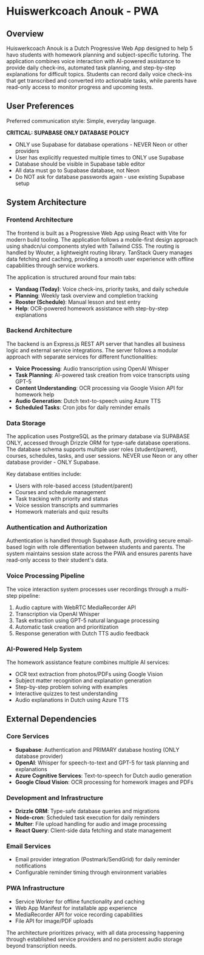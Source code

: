 # Huiswerkcoach Anouk - PWA

## Overview

Huiswerkcoach Anouk is a Dutch Progressive Web App designed to help 5 havo students with homework planning and subject-specific tutoring. The application combines voice interaction with AI-powered assistance to provide daily check-ins, automated task planning, and step-by-step explanations for difficult topics. Students can record daily voice check-ins that get transcribed and converted into actionable tasks, while parents have read-only access to monitor progress and upcoming tests.

## User Preferences

Preferred communication style: Simple, everyday language.

**CRITICAL: SUPABASE ONLY DATABASE POLICY**
- ONLY use Supabase for database operations - NEVER Neon or other providers
- User has explicitly requested multiple times to ONLY use Supabase
- Database should be visible in Supabase table editor
- All data must go to Supabase database, not Neon
- Do NOT ask for database passwords again - use existing Supabase setup

## System Architecture

### Frontend Architecture
The frontend is built as a Progressive Web App using React with Vite for modern build tooling. The application follows a mobile-first design approach using shadcn/ui components styled with Tailwind CSS. The routing is handled by Wouter, a lightweight routing library. TanStack Query manages data fetching and caching, providing a smooth user experience with offline capabilities through service workers.

The application is structured around four main tabs:
- **Vandaag (Today)**: Voice check-ins, priority tasks, and daily schedule
- **Planning**: Weekly task overview and completion tracking
- **Rooster (Schedule)**: Manual lesson and test entry
- **Help**: OCR-powered homework assistance with step-by-step explanations

### Backend Architecture
The backend is an Express.js REST API server that handles all business logic and external service integrations. The server follows a modular approach with separate services for different functionalities:

- **Voice Processing**: Audio transcription using OpenAI Whisper
- **Task Planning**: AI-powered task creation from voice transcripts using GPT-5
- **Content Understanding**: OCR processing via Google Vision API for homework help
- **Audio Generation**: Dutch text-to-speech using Azure TTS
- **Scheduled Tasks**: Cron jobs for daily reminder emails

### Data Storage
The application uses PostgreSQL as the primary database via SUPABASE ONLY, accessed through Drizzle ORM for type-safe database operations. The database schema supports multiple user roles (student/parent), courses, schedules, tasks, and user sessions. NEVER use Neon or any other database provider - ONLY Supabase.

Key database entities include:
- Users with role-based access (student/parent)
- Courses and schedule management
- Task tracking with priority and status
- Voice session transcripts and summaries
- Homework materials and quiz results

### Authentication and Authorization
Authentication is handled through Supabase Auth, providing secure email-based login with role differentiation between students and parents. The system maintains session state across the PWA and ensures parents have read-only access to their student's data.

### Voice Processing Pipeline
The voice interaction system processes user recordings through a multi-step pipeline:
1. Audio capture with WebRTC MediaRecorder API
2. Transcription via OpenAI Whisper
3. Task extraction using GPT-5 natural language processing
4. Automatic task creation and prioritization
5. Response generation with Dutch TTS audio feedback

### AI-Powered Help System
The homework assistance feature combines multiple AI services:
- OCR text extraction from photos/PDFs using Google Vision
- Subject matter recognition and explanation generation
- Step-by-step problem solving with examples
- Interactive quizzes to test understanding
- Audio explanations in Dutch using Azure TTS

## External Dependencies

### Core Services
- **Supabase**: Authentication and PRIMARY database hosting (ONLY database provider)
- **OpenAI**: Whisper for speech-to-text and GPT-5 for task planning and explanations
- **Azure Cognitive Services**: Text-to-speech for Dutch audio generation
- **Google Cloud Vision**: OCR processing for homework images and PDFs

### Development and Infrastructure
- **Drizzle ORM**: Type-safe database queries and migrations
- **Node-cron**: Scheduled task execution for daily reminders
- **Multer**: File upload handling for audio and image processing
- **React Query**: Client-side data fetching and state management

### Email Services
- Email provider integration (Postmark/SendGrid) for daily reminder notifications
- Configurable reminder timing through environment variables

### PWA Infrastructure
- Service Worker for offline functionality and caching
- Web App Manifest for installable app experience
- MediaRecorder API for voice recording capabilities
- File API for image/PDF uploads

The architecture prioritizes privacy, with all data processing happening through established service providers and no persistent audio storage beyond transcription needs.